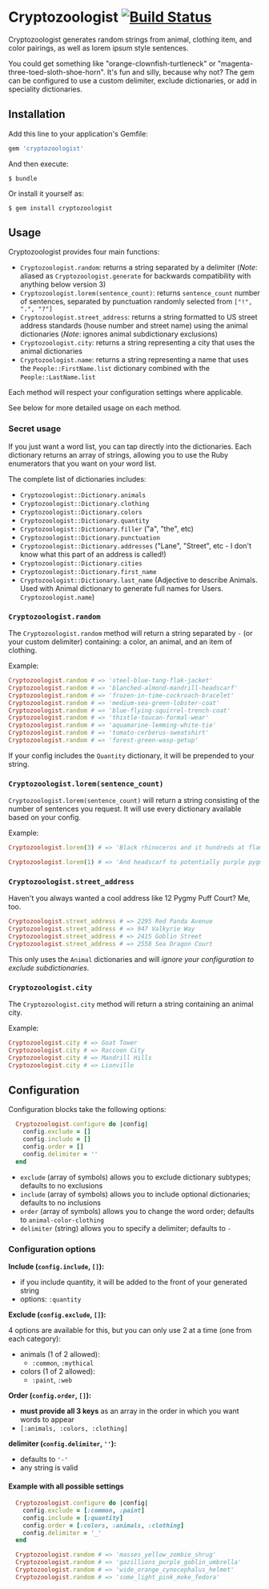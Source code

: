 # Cryptozoologist [![Build Status](https://travis-ci.org/feministy/cryptozoologist.svg?branch=master)](https://travis-ci.org/feministy/cryptozoologist)

Cryptozoologist generates random strings from animal, clothing item, and color pairings, as well as lorem ipsum style sentences. 

You could get something like "orange-clownfish-turtleneck" or "magenta-three-toed-sloth-shoe-horn". It's fun and silly, because why not? The gem can be configured to use a custom delimiter, exclude dictionaries, or add in speciality dictionaries.

## Installation

Add this line to your application's Gemfile:

```ruby
gem 'cryptozoologist'
```

And then execute:

    $ bundle

Or install it yourself as:

    $ gem install cryptozoologist

## Usage

Cryptozoologist provides four main functions:

* `Cryptozoologist.random`: returns a string separated by a delimiter (_Note_: aliased as `Cryptozoologist.generate` for backwards compatibility with anything below version 3)
* `Cryptozoologist.lorem(sentence_count)`: returns `sentence_count` number of sentences, separated by punctuation randomly selected from `["!", ".", "?"]`
* `Cryptozoologist.street_address`: returns a string formatted to US street address standards (house number and street name) using the animal dictionaries (_Note_: ignores animal subdictionary exclusions)
* `Cryptozoologist.city`: returns a string representing a city that uses the animal dictionaries
* `Cryptozoologist.name`: returns a string representing a name that uses the `People::FirstName.list` dictionary combined with the `People::LastName.list`

Each method will respect your configuration settings where applicable.

See below for more detailed usage on each method.

### Secret usage

If you just want a word list, you can tap directly into the dictionaries. Each dictionary returns an array of strings, allowing you to use the Ruby enumerators that you want on your word list.

The complete list of dictionaries includes:

* `Cryptozoologist::Dictionary.animals`
* `Cryptozoologist::Dictionary.clothing`
* `Cryptozoologist::Dictionary.colors`
* `Cryptozoologist::Dictionary.quantity`
* `Cryptozoologist::Dictionary.filler` ("a", "the", etc)
* `Cryptozoologist::Dictionary.punctuation`
* `Cryptozoologist::Dictionary.addresses` ("Lane", "Street", etc - I don't know what this part of an address is called!)
* `Cryptozoologist::Dictionary.cities`
* `Cryptozoologist::Dictionary.first_name`
* `Cryptozoologist::Dictionary.last_name` (Adjective to describe Animals. Used with Animal dictionary to generate full names for Users. `Cryptozoologist.name`)

### `Cryptozoologist.random`

The `Cryptozoologist.random` method will return a string separated by `-` (or your custom delimiter) containing: a color, an animal, and an item of clothing.

Example:

```ruby
Cryptozoologist.random # => 'steel-blue-tang-flak-jacket'
Cryptozoologist.random # => 'blanched-almond-mandrill-headscarf'
Cryptozoologist.random # => 'frozen-in-time-cockroach-bracelet'
Cryptozoologist.random # => 'medium-sea-green-lobster-coat'
Cryptozoologist.random # => 'blue-flying-squirrel-trench-coat'
Cryptozoologist.random # => 'thistle-toucan-formal-wear'
Cryptozoologist.random # => 'aquamarine-lemming-white-tie'
Cryptozoologist.random # => 'tomato-cerberus-sweatshirt'
Cryptozoologist.random # => 'forest-green-wasp-getup'
```

If your config includes the `Quantity` dictionary, it will be prepended to your string.

### `Cryptozoologist.lorem(sentence_count)`

`Cryptozoologist.lorem(sentence_count)` will return a string consisting of the number of sentences you request. It will use every dictionary available based on your config.

Example:

```ruby
Cryptozoologist.lorem(3) # => 'Black rhinoceros and it hundreds at flamingo dream oodles acres gear it plum serval shrug phoenix blazer washed khaki! Phantom mist the gazillions hem alicorn light golden rod yellow leopard cat troop and galoshes a be. Are there stellers sea cow billions be plum indri dodger blue shift to t shirt cheetah tiara tons sky blue miles?'

Cryptozoologist.lorem(1) # => 'And headscarf to potentially purple pygmy puff chocolate wide tights yak bundles the be?'
```

### `Cryptozoologist.street_address`

Haven't you always wanted a cool address like 12 Pygmy Puff Court? Me, too. 

```ruby
Cryptozoologist.street_address # => 2295 Red Panda Avenue
Cryptozoologist.street_address # => 947 Valkyrie Way
Cryptozoologist.street_address # => 2415 Goblin Street
Cryptozoologist.street_address # => 2558 Sea Dragon Court
```

This only uses the `Animal` dictionaries and will *ignore your configuration to exclude subdictionaries*.

### `Cryptozoologist.city`

The `Cryptozoologist.city` method will return a string containing an animal city.

Example:

```ruby
Cryptozoologist.city # => Goat Tower
Cryptozoologist.city # => Raccoon City
Cryptozoologist.city # => Mandrill Hills
Cryptozoologist.city # => Lionville
```

## Configuration

Configuration blocks take the following options:

```ruby
  Cryptozoologist.configure do |config|
    config.exclude = []
    config.include = []
    config.order = []
    config.delimiter = ''
  end
```

- `exclude` (array of symbols) allows you to exclude dictionary subtypes; defaults to no exclusions
- `include` (array of symbols) allows you to include optional dictionaries; defaults to no inclusions
- `order` (array of symbols) allows you to change the word order; defaults to `animal-color-clothing`
- `delimiter` (string) allows you to specify a delimiter; defaults to `-`

### Configuration options

**Include (`config.include`, `[]`):**

- if you include quantity, it will be added to the front of your generated string
- options: `:quantity`

**Exclude (`config.exclude`, `[]`):**

4 options are available for this, but you can only use 2 at a time (one from each category):

- animals (1 of 2 allowed):
  - `:common`, `:mythical`
- colors (1 of 2 allowed):
  - `:paint`, `:web`

**Order (`config.order`, `[]`):**

- **must provide all 3 keys** as an array in the order in which you want words to appear
- `[:animals, :colors, :clothing]`

**delimiter (`config.delimiter`, `''`):**

- defaults to `'-'`
- any string is valid

#### Example with all possible settings

```ruby
  Cryptozoologist.configure do |config|
    config.exclude = [:common, :paint]
    config.include = [:quantity]
    config.order = [:colors, :animals, :clothing]
    config.delimiter = '_'
  end

  Cryptozoologist.random # => 'masses_yellow_zombie_shrug'
  Cryptozoologist.random # => 'gazillions_purple_goblin_umbrella'
  Cryptozoologist.random # => 'wide_orange_cynocephalus_helmet'
  Cryptozoologist.random # => 'some_light_pink_moke_fedora'
```
